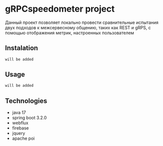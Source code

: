 # gRPCspeedometer project

Данный проект позволяет локально провести сравнительные испытания двух подходов к межсервесному общению, таких как REST и gRPS, с помощью отображения метрик, настроенных пользователем

## Instalation 

```bash
will be added
```


## Usage

```java
will be added
```

## Technologies

* java 17
* spring boot 3.2.0
* webflux
* firebase 
* jquery
* apache poi